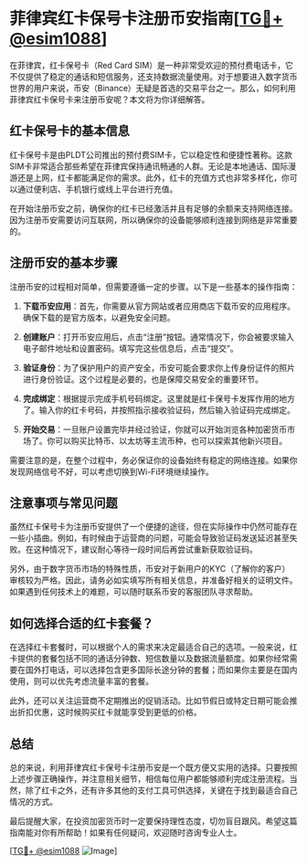 # 菲律宾红卡保号卡注册币安指南[[TG💪+ @esim1088](https://t.me/s/esim1088)]

在菲律宾，红卡保号卡（Red Card SIM）是一种非常受欢迎的预付费电话卡，它不仅提供了稳定的通话和短信服务，还支持数据流量使用。对于想要进入数字货币世界的用户来说，币安（Binance）无疑是首选的交易平台之一。那么，如何利用菲律宾红卡保号卡来注册币安呢？本文将为你详细解答。

## 红卡保号卡的基本信息

红卡保号卡是由PLDT公司推出的预付费SIM卡，它以稳定性和便捷性著称。这款SIM卡非常适合那些希望在菲律宾保持通讯畅通的人群。无论是本地通话、国际漫游还是上网，红卡都能满足你的需求。此外，红卡的充值方式也非常多样化，你可以通过便利店、手机银行或线上平台进行充值。

在开始注册币安之前，确保你的红卡已经激活并且有足够的余额来支持网络连接。因为注册币安需要访问互联网，所以确保你的设备能够顺利连接到网络是非常重要的。

## 注册币安的基本步骤

注册币安的过程相对简单，但需要遵循一定的步骤。以下是一些基本的操作指南：

1. **下载币安应用**：首先，你需要从官方网站或者应用商店下载币安的应用程序。确保下载的是官方版本，以避免安全问题。

2. **创建账户**：打开币安应用后，点击“注册”按钮。通常情况下，你会被要求输入电子邮件地址和设置密码。填写完这些信息后，点击“提交”。

3. **验证身份**：为了保护用户的资产安全，币安可能会要求你上传身份证件的照片进行身份验证。这个过程是必要的，也是保障交易安全的重要环节。

4. **完成绑定**：根据提示完成手机号码绑定。这里就是红卡保号卡发挥作用的地方了。输入你的红卡号码，并按照指示接收验证码，然后输入验证码完成绑定。

5. **开始交易**：一旦账户设置完毕并经过验证，你就可以开始浏览各种加密货币市场了。你可以购买比特币、以太坊等主流币种，也可以探索其他新兴项目。

需要注意的是，在整个过程中，务必保证你的设备始终有稳定的网络连接。如果你发现网络信号不好，可以考虑切换到Wi-Fi环境继续操作。

## 注意事项与常见问题

虽然红卡保号卡为注册币安提供了一个便捷的途径，但在实际操作中仍然可能存在一些小插曲。例如，有时候由于运营商的问题，可能会导致验证码发送延迟甚至失败。在这种情况下，建议耐心等待一段时间后再尝试重新获取验证码。

另外，由于数字货币市场的特殊性质，币安对于新用户的KYC（了解你的客户）审核较为严格。因此，请务必如实填写所有相关信息，并准备好相关的证明文件。如果遇到任何技术上的难题，可以随时联系币安的客服团队寻求帮助。

## 如何选择合适的红卡套餐？

在选择红卡套餐时，可以根据个人的需求来决定最适合自己的选项。一般来说，红卡提供的套餐包括不同的通话分钟数、短信数量以及数据流量额度。如果你经常需要在国外打电话，可以选择包含更多国际长途分钟的套餐；而如果你主要是在国内使用，则可以优先考虑流量丰富的套餐。

此外，还可以关注运营商不定期推出的促销活动。比如节假日或特定日期可能会推出折扣优惠，这时候购买红卡就能享受到更低的价格。

## 总结

总的来说，利用菲律宾红卡保号卡注册币安是一个既方便又实用的选择。只要按照上述步骤正确操作，并注意相关细节，相信每位用户都能够顺利完成注册流程。当然，除了红卡之外，还有许多其他的支付工具可供选择，关键在于找到最适合自己情况的方式。

最后提醒大家，在投资加密货币时一定要保持理性态度，切勿盲目跟风。希望这篇指南能对你有所帮助！如果有任何疑问，欢迎随时咨询专业人士。

[[TG💪+ @esim1088](https://t.me/s/esim1088) ![Image](https://i.postimg.cc/4NQfJmqS/Snipaste-2025-05-13-00-14-12.png)]